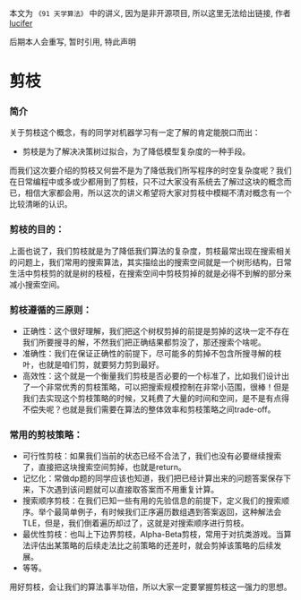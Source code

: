 本文为 `《91 天学算法》` 中的讲义, 因为是非开源项目, 所以这里无法给出链接, 作者 [lucifer](https://lucifer.ren/blog/2020/05/23/91-algo/) 

后期本人会重写, 暂时引用, 特此声明

# 剪枝

### 简介

关于剪枝这个概念，有的同学对机器学习有一定了解的肯定能脱口而出：

- 剪枝是为了解决决策树过拟合，为了降低模型复杂度的一种手段。

而我们这次要介绍的剪枝又何尝不是为了降低我们所写程序的时空复杂度呢？我们在日常编程中或多或少都用到了剪枝，只不过大家没有系统去了解过这块的概念而已，相信大家都会用，所以这次的讲义希望将大家对剪枝中模糊不清对概念有一个比较清晰的认识。

### 剪枝的目的：

上面也说了，我们剪枝就是为了降低我们算法的复杂度，剪枝最常出现在搜索相关的问题上，我们常用的搜索算法，其实描绘出的搜索空间就是一个树形结构，日常生活中剪枝剪的就是树的枝桠，在搜索空间中剪枝剪掉的就是必得不到解的部分来减小搜索空间。

### 剪枝遵循的三原则：

- 正确性：这个很好理解，我们把这个树杈剪掉的前提是剪掉的这块一定不存在我们所要搜寻的解，不然我们把正确结果都剪没了，那还搜索个啥呢。
- 准确性：我们在保证正确性的前提下，尽可能多的剪掉不包含所搜寻解的枝叶，也就是咱们剪，就要努力剪到最好。
- 高效性：这个就是一个衡量我们剪枝是否必要的一个标准了，比如我们设计出了一个非常优秀的剪枝策略，可以把搜索规模控制在非常小范围，很棒！但是我们去实现这个剪枝策略的时候，又耗费了大量的时间和空间，是不是有点得不偿失呢？也就是我们需要在算法的整体效率和剪枝策略之间trade-off。

### 常用的剪枝策略：

- 可行性剪枝：如果我们当前的状态已经不合法了，我们也没有必要继续搜索了，直接把这块搜索空间剪掉，也就是return。
- 记忆化：常做dp题的同学应该也知道，我们把已经计算出来的问题答案保存下来，下次遇到该问题就可以直接取答案而不用重复计算。
- 搜索顺序剪枝：在我们已知一些有用的先验信息的前提下，定义我们的搜索顺序。举个最简单例子，有时候我们正序遍历数组遇到答案返回，这种解法会TLE，但是，我们倒着遍历却过了，这就是对搜索顺序进行剪枝。
- 最优性剪枝：也叫上下边界剪枝，Alpha-Beta剪枝，常用于对抗类游戏。当算法评估出某策略的后续走法比之前策略的还差时，就会剪掉该策略的后续发展。
- 等等。

用好剪枝，会让我们的算法事半功倍，所以大家一定要掌握剪枝这一强力的思想。
